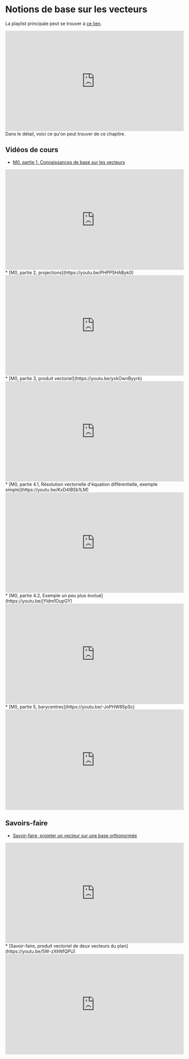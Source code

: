# Notions de base sur les vecteurs

La playlist principale peut se trouver à [ce lien](https://youtube.com/playlist?list=PLEABsk5Xlyk4Fszzl3STe72_xSAmhrKRm).
<div style="text-align:center">
<iframe width="560" height="315"
src="https://www.youtube.com/embed/videoseries?list=PLEABsk5Xlyk4Fszzl3STe72_xSAmhrKRm"
title="YouTube video player" frameborder="0" allow="accelerometer; autoplay;
clipboard-write; encrypted-media; gyroscope; picture-in-picture"
allowfullscreen></iframe>
</div>
Dans le détail, voici ce qu'on peut trouver de ce chapitre.

## Vidéos de cours

* [M0, partie 1, Connaissances de base sur les vecteurs](https://youtu.be/2NVeskm4Cc4)
<div style="text-align:center">
<iframe width="560" height="315" src="https://www.youtube.com/embed/2NVeskm4Cc4" title="YouTube video player" frameborder="0" allow="accelerometer; autoplay; clipboard-write; encrypted-media; gyroscope; picture-in-picture" allowfullscreen></iframe>
</div>
* [M0, partie 2, projections](https://youtu.be/PHPP5HAByk0)
<div style="text-align:center">
<iframe width="560" height="315" src="https://www.youtube.com/embed/PHPP5HAByk0" title="YouTube video player" frameborder="0" allow="accelerometer; autoplay; clipboard-write; encrypted-media; gyroscope; picture-in-picture" allowfullscreen></iframe>
</div>
* [M0, partie 3, produit vectoriel](https://youtu.be/yxkOwnByyrk)
<div style="text-align:center">
<iframe width="560" height="315" src="https://www.youtube.com/embed/yxkOwnByyrk" title="YouTube video player" frameborder="0" allow="accelerometer; autoplay; clipboard-write; encrypted-media; gyroscope; picture-in-picture" allowfullscreen></iframe>
</div>
* [M0, partie 4.1, Résolution vectorielle d'équation différentielle, exemple simple](https://youtu.be/KxD4IBSb1LM)
<div style="text-align:center">
<iframe width="560" height="315" src="https://www.youtube.com/embed/KxD4IBSb1LM" title="YouTube video player" frameborder="0" allow="accelerometer; autoplay; clipboard-write; encrypted-media; gyroscope; picture-in-picture" allowfullscreen></iframe>
</div>
* [M0, partie 4.2, Exemple un peu plus évolué](https://youtu.be/jYldm1OupGY)
<div style="text-align:center">
<iframe width="560" height="315" src="https://www.youtube.com/embed/jYldm1OupGY" title="YouTube video player" frameborder="0" allow="accelerometer; autoplay; clipboard-write; encrypted-media; gyroscope; picture-in-picture" allowfullscreen></iframe>
</div>
* [M0, partie 5, barycentres](https://youtu.be/-JoPHW85pSc)
<div style="text-align:center">
<iframe width="560" height="315" src="https://www.youtube.com/embed/-JoPHW85pSc" title="YouTube video player" frameborder="0" allow="accelerometer; autoplay; clipboard-write; encrypted-media; gyroscope; picture-in-picture" allowfullscreen></iframe>
</div>

## Savoirs-faire

* [Savoir-faire, projeter un vecteur sur une base orthonormée](https://youtu.be/s_lBmr_1zBo)
<div style="text-align:center">
<iframe width="560" height="315" src="https://www.youtube.com/embed/s_lBmr_1zBo" title="YouTube video player" frameborder="0" allow="accelerometer; autoplay; clipboard-write; encrypted-media; gyroscope; picture-in-picture" allowfullscreen></iframe>
</div>
* [Savoir-faire, produit vectoriel de deux vecteurs du plan](https://youtu.be/5W-zXhNfQPU)
<div style="text-align:center">
<iframe width="560" height="315" src="https://www.youtube.com/embed/5W-zXhNfQPU" title="YouTube video player" frameborder="0" allow="accelerometer; autoplay; clipboard-write; encrypted-media; gyroscope; picture-in-picture" allowfullscreen></iframe>
</div>

